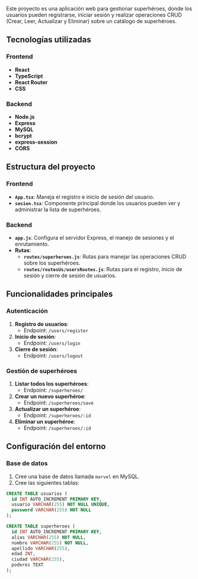 Este proyecto es una aplicación web para gestionar superhéroes, donde los usuarios pueden registrarse, iniciar sesión y realizar operaciones CRUD (Crear, Leer, Actualizar y Eliminar) sobre un catálogo de superhéroes.

## Tecnologías utilizadas

### Frontend
- **React**
- **TypeScript**
- **React Router**
- **CSS**
### Backend
- **Node.js**
- **Express**
- **MySQL**
- **bcrypt**
- **express-session**
- **CORS**

## Estructura del proyecto

### Frontend
- **`App.tsx`**: Maneja el registro e inicio de sesión del usuario.
- **`sesion.tsx`**: Componente principal donde los usuarios pueden ver y administrar la lista de superhéroes.

### Backend
- **`app.js`**: Configura el servidor Express, el manejo de sesiones y el enrutamiento.
- **Rutas**:
  - **`routes/superheroes.js`**: Rutas para manejar las operaciones CRUD sobre los superhéroes.
  - **`routes/routesUs/usersRoutes.js`**: Rutas para el registro, inicio de sesión y cierre de sesión de usuarios.

## Funcionalidades principales

### Autenticación
1. **Registro de usuarios**:
   - Endpoint: `/users/register`
2. **Inicio de sesión**:
   - Endpoint: `/users/login`
3. **Cierre de sesión**:
   - Endpoint: `/users/logout`

### Gestión de superhéroes
1. **Listar todos los superhéroes**:
   - Endpoint: `/superheroes/`
2. **Crear un nuevo superhéroe**:
   - Endpoint: `/superheroes/save`
3. **Actualizar un superhéroe**:
   - Endpoint: `/superheroes/:id`
4. **Eliminar un superhéroe**:
   - Endpoint: `/superheroes/:id`

## Configuración del entorno

### Base de datos
1. Cree una base de datos llamada `marvel` en MySQL.
2. Cree las siguientes tablas:

```sql
CREATE TABLE usuarios (
  id INT AUTO_INCREMENT PRIMARY KEY,
  usuario VARCHAR(255) NOT NULL UNIQUE,
  password VARCHAR(255) NOT NULL
);

CREATE TABLE superheroes (
  id INT AUTO_INCREMENT PRIMARY KEY,
  alias VARCHAR(255) NOT NULL,
  nombre VARCHAR(255) NOT NULL,
  apellido VARCHAR(255),
  edad INT,
  ciudad VARCHAR(255),
  poderes TEXT
);
